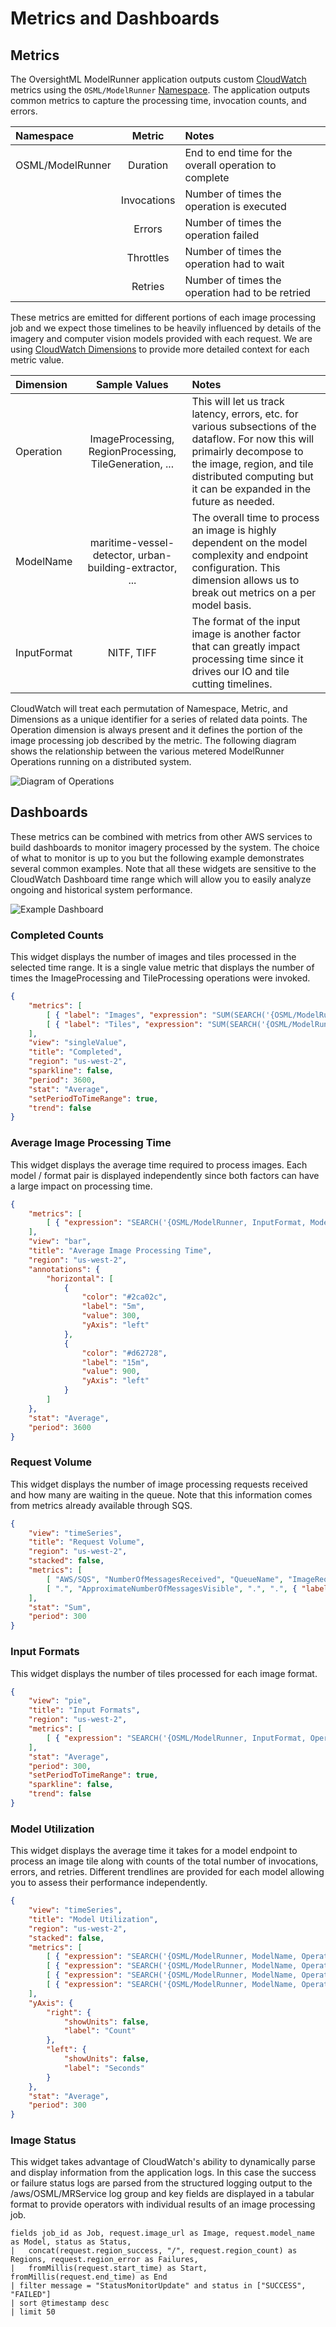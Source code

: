 # Metrics and Dashboards

## Metrics

The OversightML ModelRunner application outputs custom [CloudWatch](https://aws.amazon.com/cloudwatch/) metrics using
the `OSML/ModelRunner` [Namespace](https://docs.aws.amazon.com/AmazonCloudWatch/latest/monitoring/cloudwatch_concepts.html#Namespace).
The application outputs common metrics to capture the processing time, invocation counts, and errors.

| Namespace        |   Metric    | Notes                                                 |
|:-----------------|:-----------:|:------------------------------------------------------|
| OSML/ModelRunner |  Duration   | End to end time for the overall operation to complete |
|                  | Invocations | Number of times the operation is executed             |
|                  |   Errors    | Number of times the operation failed                  |
|                  |  Throttles  | Number of times the operation had to wait             |
|                  |   Retries   | Number of times the operation had to be retried       |

These metrics are emitted for different portions of each image processing job and we expect those
timelines to be heavily influenced by details of the imagery and computer vision models provided with each request.
We are using [CloudWatch Dimensions](https://docs.aws.amazon.com/AmazonCloudWatch/latest/monitoring/cloudwatch_concepts.html#Dimension)
to provide more detailed context for each metric value.

| Dimension   |                      Sample Values                      | Notes                                                                                                                                                                                                                            |
|:------------|:-------------------------------------------------------:|:---------------------------------------------------------------------------------------------------------------------------------------------------------------------------------------------------------------------------------|
| Operation   | ImageProcessing, RegionProcessing, TileGeneration, ...  | This will let us track latency, errors, etc. for various subsections of the dataflow. For now this will primairly decompose to the image, region, and tile distributed computing but it can be expanded in the future as needed. |
| ModelName   | maritime-vessel-detector, urban-building-extractor, ... | The overall time to process an image is highly dependent on the model complexity and endpoint configuration. This dimension allows us to break out metrics on a per model basis.                                                 |
| InputFormat |                       NITF, TIFF                        | The format of the input image is another factor that can greatly impact processing time since it drives our IO and tile cutting timelines.                                                                                       |

CloudWatch will treat each permutation of Namespace, Metric, and Dimensions as a unique identifier for a series of
related data points. The Operation dimension is always present and it defines the portion of the image processing job
described by the metric. The following diagram shows the relationship between the various metered ModelRunner Operations
running on a distributed system.

![Diagram of Operations](./images/metric-operations-diagram.png)

## Dashboards

These metrics can be combined with metrics from other AWS services to build dashboards to monitor imagery processed
by the system. The choice of what to monitor is up to you but the following example demonstrates several common examples.
Note that all these widgets are sensitive to the CloudWatch Dashboard time range which will allow you to easily analyze
ongoing and historical system performance.

![Example Dashboard](./images/dashboard-example.png)

### Completed Counts
This widget displays the number of images and tiles processed in the selected time range. It is a single value metric
that displays the number of times the ImageProcessing and TileProcessing operations were invoked.
```json
{
    "metrics": [
        [ { "label": "Images", "expression": "SUM(SEARCH('{OSML/ModelRunner, InputFormat, ModelName, Operation} ImageProcessing Invocations', 'Sum'))", "region": "us-west-2", "period": 3600 } ],
        [ { "label": "Tiles", "expression": "SUM(SEARCH('{OSML/ModelRunner, ModelName, Operation} TileProcessing Invocations', 'Sum'))", "region": "us-west-2", "period": 3600 } ]
    ],
    "view": "singleValue",
    "title": "Completed",
    "region": "us-west-2",
    "sparkline": false,
    "period": 3600,
    "stat": "Average",
    "setPeriodToTimeRange": true,
    "trend": false
}
```

### Average Image Processing Time
This widget displays the average time required to process images. Each model / format pair is displayed independently
since both factors can have a large impact on processing time.

```json
{
    "metrics": [
        [ { "expression": "SEARCH('{OSML/ModelRunner, InputFormat, ModelName, Operation} ImageProcessing Duration', 'Average')", "region": "us-west-2", "period": 3600 } ]
    ],
    "view": "bar",
    "title": "Average Image Processing Time",
    "region": "us-west-2",
    "annotations": {
        "horizontal": [
            {
                "color": "#2ca02c",
                "label": "5m",
                "value": 300,
                "yAxis": "left"
            },
            {
                "color": "#d62728",
                "label": "15m",
                "value": 900,
                "yAxis": "left"
            }
        ]
    },
    "stat": "Average",
    "period": 3600
}
```

### Request Volume
This widget displays the number of image processing requests received and how many are waiting in the queue. Note that
this information comes from metrics already available through SQS.
```json
{
    "view": "timeSeries",
    "title": "Request Volume",
    "region": "us-west-2",
    "stacked": false,
    "metrics": [
        [ "AWS/SQS", "NumberOfMessagesReceived", "QueueName", "ImageRequestQueue", { "label": "Image Requests Received", "stat": "Sum", "region": "us-west-2" } ],
        [ ".", "ApproximateNumberOfMessagesVisible", ".", ".", { "label": "Image Requests Waiting", "stat": "Sum", "region": "us-west-2" } ]
    ],
    "stat": "Sum",
    "period": 300
}
```

### Input Formats
This widget displays the number of tiles processed for each image format.

```json
{
    "view": "pie",
    "title": "Input Formats",
    "region": "us-west-2",
    "metrics": [
        [ { "expression": "SEARCH('{OSML/ModelRunner, InputFormat, Operation}  TileGeneration Invocations', 'Sum')", "region": "us-west-2" } ]
    ],
    "stat": "Average",
    "period": 300,
    "setPeriodToTimeRange": true,
    "sparkline": false,
    "trend": false
}
```

### Model Utilization
This widget displays the average time it takes for a model endpoint to process an image tile along with counts of the
total number of invocations, errors, and retries. Different trendlines are provided for each model allowing you to assess
their performance independently.
```json
{
    "view": "timeSeries",
    "title": "Model Utilization",
    "region": "us-west-2",
    "stacked": false,
    "metrics": [
        [ { "expression": "SEARCH('{OSML/ModelRunner, ModelName, Operation} ModelInvocation Duration', 'Average', 60)", "region": "us-west-2" } ],
        [ { "expression": "SEARCH('{OSML/ModelRunner, ModelName, Operation} ModelInvocation Invocations', 'Sum', 60)", "yAxis": "right", "region": "us-west-2" } ],
        [ { "expression": "SEARCH('{OSML/ModelRunner, ModelName, Operation} ModelInvocation Errors', 'Sum', 60)", "yAxis": "right", "region": "us-west-2" } ],
        [ { "expression": "SEARCH('{OSML/ModelRunner, ModelName, Operation} ModelInvocation Retries', 'Sum', 60)", "yAxis": "right", "region": "us-west-2" } ]
    ],
    "yAxis": {
        "right": {
            "showUnits": false,
            "label": "Count"
        },
        "left": {
            "showUnits": false,
            "label": "Seconds"
        }
    },
    "stat": "Average",
    "period": 300
}
```

### Image Status
This widget takes advantage of CloudWatch's ability to dynamically parse and display information from the application
logs. In this case the success or failure status logs are parsed from the structured logging output to the
/aws/OSML/MRService log group and key fields are displayed in a tabular format to provide operators with individual
results of an image processing job.

```text
fields job_id as Job, request.image_url as Image, request.model_name as Model, status as Status,
|   concat(request.region_success, "/", request.region_count) as Regions, request.region_error as Failures,
|   fromMillis(request.start_time) as Start, fromMillis(request.end_time) as End
| filter message = "StatusMonitorUpdate" and status in ["SUCCESS", "FAILED"]
| sort @timestamp desc
| limit 50
```
